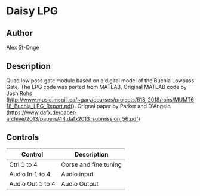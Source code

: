 # Daisy LPG

## Author

Alex St-Onge

## Description

Quad low pass gate module based on a digital model of the Buchla Lowpass Gate. The LPG code was ported from MATLAB. Original MATLAB code by Josh Rohs (http://www.music.mcgill.ca/~gary/courses/projects/618_2018/rohs/MUMT618_Buchla_LPG_Report.pdf). Orignal paper by Parker and D'Angelo (https://www.dafx.de/paper-archive/2013/papers/44.dafx2013_submission_56.pdf)

## Controls

| Control | Description |
| --- | --- |
| Ctrl 1 to 4 | Corse and fine tuning |
| Audio In 1 to 4| Audio input
| Audio Out 1 to 4 | Audio Output |
